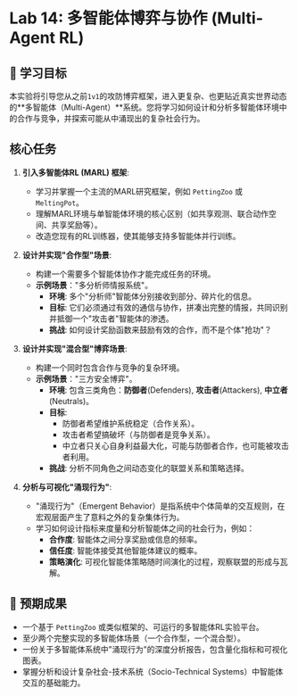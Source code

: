 # Lab 14: 多智能体博弈与协作 (Multi-Agent RL)

## 🎯 学习目标

本实验将引导您从之前`1v1`的攻防博弈框架，进入更复杂、也更贴近真实世界动态的**多智能体（Multi-Agent）**系统。您将学习如何设计和分析多智能体环境中的合作与竞争，并探索可能从中涌现出的复杂社会行为。

## 核心任务

1.  **引入多智能体RL (MARL) 框架**:
    - 学习并掌握一个主流的MARL研究框架，例如 `PettingZoo` 或 `MeltingPot`。
    - 理解MARL环境与单智能体环境的核心区别（如共享观测、联合动作空间、共享奖励等）。
    - 改造您现有的RL训练器，使其能够支持多智能体并行训练。

2.  **设计并实现"合作型"场景**:
    - 构建一个需要多个智能体协作才能完成任务的环境。
    - **示例场景**："多分析师情报系统"。
        - **环境**: 多个"分析师"智能体分别接收到部分、碎片化的信息。
        - **目标**: 它们必须通过有效的通信与协作，拼凑出完整的情报，共同识别并抵御一个"攻击者"智能体的渗透。
        - **挑战**: 如何设计奖励函数来鼓励有效的合作，而不是个体"抢功"？

3.  **设计并实现"混合型"博弈场景**:
    - 构建一个同时包含合作与竞争的复杂环境。
    - **示例场景**："三方安全博弈"。
        - **环境**: 包含三类角色：**防御者**(Defenders), **攻击者**(Attackers), **中立者**(Neutrals)。
        - **目标**: 
            - 防御者希望维护系统稳定（合作关系）。
            - 攻击者希望搞破坏（与防御者是竞争关系）。
            - 中立者只关心自身利益最大化，可能与防御者合作，也可能被攻击者利用。
        - **挑战**: 分析不同角色之间动态变化的联盟关系和策略选择。

4.  **分析与可视化"涌现行为"**:
    - "涌现行为"（Emergent Behavior）是指系统中个体简单的交互规则，在宏观层面产生了意料之外的复杂集体行为。
    - 学习如何设计指标来度量和分析智能体之间的社会行为，例如：
        - **合作度**: 智能体之间分享奖励或信息的频率。
        - **信任度**: 智能体接受其他智能体建议的概率。
        - **策略演化**: 可视化智能体策略随时间演化的过程，观察联盟的形成与瓦解。

## 📝 预期成果

- 一个基于 `PettingZoo` 或类似框架的、可运行的多智能体RL实验平台。
- 至少两个完整实现的多智能体场景（一个合作型，一个混合型）。
- 一份关于多智能体系统中"涌现行为"的深度分析报告，包含量化指标和可视化图表。
- 掌握分析和设计复杂社会-技术系统（Socio-Technical Systems）中智能体交互的基础能力。 